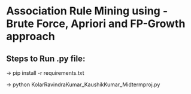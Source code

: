 # Association Rule Mining using - Brute Force, Apriori and  FP-Growth approach

## Steps to Run .py file:

-> pip install -r requirements.txt

-> python KolarRavindraKumar_KaushikKumar_Midtermproj.py
